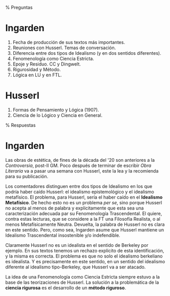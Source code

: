 
% Preguntas

# Ingarden

1. Fecha de producción de sus textos más importantes. 
2. Reuniones con Husserl. Temas de conversación. 
3. Diferencia entre dos tipos de Idealismo (y en dos sentidos diferentes). 
4. Fenomenología como Ciencia Estricta. 
5. Epoje y Residuo. CC y Dingwelt. 
6. Rigurosidad y Método. 
7. Lógica en LU y en FTL. 

# Husserl

1. Formas de Pensamiento y Lógica (1907). 
2. Ciencia de lo Lógico y Ciencia en General. 

>>>>>>>>>>>>>>>>>>>>>>>>>>>>>>>>>>>>>>>>>>>>>>

% Respuestas

# Ingarden

Las obras de estética, de fines de la década del '20 son anteriores a la _Controversia_, post-II GM. Poco después de terminar de escribir _Obra Literaria_ va a pasar una semana con Husserl, este la lea y la recomienda para su publicación. 

Los comentadores distinguen entre dos tipos de Idealismo en los que podría haber caído Husserl: el idealismo epistemológico y el idealismo metafísico. El problema, para Husserl, sería el haber caído en el __Idealismo Metafísico__. De hecho esto no es un problema _per se_, sino porque Husserl no acepta al menos de palabra y explicitamente que esta sea una caracterización adecuada par su Fenomenología Trascendental. El quiere, contra estas lecturas, que se considere a la FT una Filosofía Realista, o al menos Metafísicamente Neutra. Devuelta, la palabra de Husserl no es clara en este sentido. Pero, como sea, Ingarden asume que Husserl mantiene un Idealismo Trascendental insostenible y/o indefendible. 

Claramente Husserl no es un idealista en el sentido de Berkeley por ejemplo. En sus textos tenemos un rechazo explicito de esta identificación, y la misma es correcta. El problema es que no solo el idealismo berkeliano es idealista. Y es precisamente en este sentido, en un sentido del idealismo diferente al idealismo tipo-Berkeley, que Husserl va a ser atacado. 

La idea de una Fenomenología como Ciencia Estricta siempre estuvo a la base de las teorizaciones de Husserl. La solución a la problemática de la __ciencia rigurosa__ es el desarrollo de un __método riguroso__. 